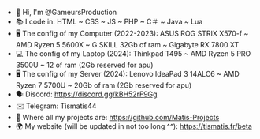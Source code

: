 <!--
- 👋 Hi, I’m @GameursProduction
- 👀 I’m interested in ...
- 🌱 I’m currently learning ...
- 💞️ I’m looking to collaborate on ...
- 📫 How to reach me ...


GameursProduction/GameursProduction is a ✨ special ✨ repository because its `README.md` (this file) appears on your GitHub profile.
You can click the Preview link to take a look at your changes.
--->
- 👋 Hi, I'm @GameursProduction
- 📚 I code in:
      HTML
      ~
      CSS
      ~
      JS
      ~
      PHP
      ~
      C＃
      ~
      Java
      ~
      Lua
- 🖥️ The config of my Computer (2022-2023):
      ASUS ROG STRIX X570-f
      ~
      AMD Ryzen 5 5600X
      ~
      G.SKILL 32Gb of ram
      ~
      Gigabyte RX 7800 XT
- 💻 The config of my Laptop (2024):
      Thinkpad T495
      ~
      AMD Ryzen 5 PRO 3500U
      ~
      12 of ram (2Gb reserved for apu)
- 🖥 The config of my Server (2024):
      Lenovo IdeaPad 3 14ALC6
      ~
      AMD Ryzen 7 5700U
      ~
      20Gb of ram (2Gb reserved for apu)
- 🗣️ Discord: 
      https://discord.gg/kBH52rF9Gg
- ✉️ Telegram:
      Tismatis44
- 📁 Where all my projects are:
      https://github.com/Matis-Projects
- 🌍 My website (will be updated in not too long ^^):
      https://tismatis.fr/beta
<!--- 📺 Twitch:
      https://twitch.tv/tismaproduction-->
